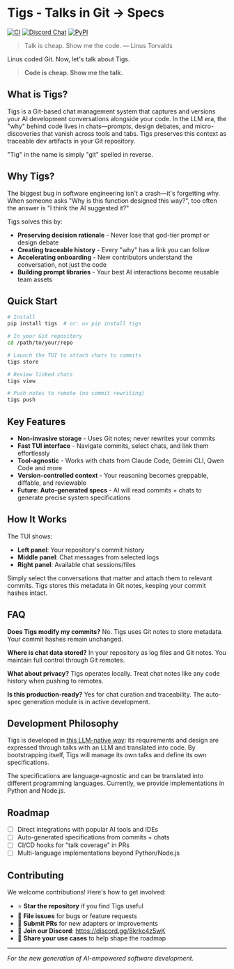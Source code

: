 # Tigs - Talks in Git → Specs

[![CI](https://github.com/welldefined-ai/tigs/actions/workflows/ci.yml/badge.svg)](https://github.com/welldefined-ai/tigs/actions/workflows/ci.yml)
[![Discord Chat](https://img.shields.io/discord/1382712250598690947?logo=discord)](https://discord.gg/Tv4EcTu5YX)
[![PyPI](https://img.shields.io/pypi/v/tigs)](https://pypi.org/project/tigs/)

> Talk is cheap. Show me the code.
> — Linus Torvalds

Linus coded Git. Now, let's talk about Tigs.

> **Code is cheap. Show me the talk.**

## What is Tigs?

Tigs is a Git-based chat management system that captures and versions your AI development conversations alongside your code. In the LLM era, the "why" behind code lives in chats—prompts, design debates, and micro-discoveries that vanish across tools and tabs. Tigs preserves this context as traceable dev artifacts in your Git repository.

"Tig" in the name is simply "git" spelled in reverse.

## Why Tigs?

The biggest bug in software engineering isn't a crash—it's forgetting why. When someone asks "Why is this function designed this way?", too often the answer is "I think the AI suggested it?"

Tigs solves this by:
- **Preserving decision rationale** - Never lose that god-tier prompt or design debate
- **Creating traceable history** - Every "why" has a link you can follow
- **Accelerating onboarding** - New contributors understand the conversation, not just the code
- **Building prompt libraries** - Your best AI interactions become reusable team assets

## Quick Start

```bash
# Install
pip install tigs  # or: uv pip install tigs

# In your Git repository
cd /path/to/your/repo

# Launch the TUI to attach chats to commits
tigs store

# Review linked chats
tigs view

# Push notes to remote (no commit rewriting)
tigs push
```

## Key Features

- **Non-invasive storage** - Uses Git notes; never rewrites your commits
- **Fast TUI interface** - Navigate commits, select chats, and link them effortlessly
- **Tool-agnostic** - Works with chats from Claude Code, Gemini CLI, Qwen Code and more
- **Version-controlled context** - Your reasoning becomes greppable, diffable, and reviewable
- **Future: Auto-generated specs** - AI will read commits + chats to generate precise system specifications

## How It Works

The TUI shows:
- **Left panel**: Your repository's commit history
- **Middle panel**: Chat messages from selected logs
- **Right panel**: Available chat sessions/files

Simply select the conversations that matter and attach them to relevant commits. Tigs stores this metadata in Git notes, keeping your commit hashes intact.

## FAQ

**Does Tigs modify my commits?**
No. Tigs uses Git notes to store metadata. Your commit hashes remain unchanged.

**Where is chat data stored?**
In your repository as log files and Git notes. You maintain full control through Git remotes.

**What about privacy?**
Tigs operates locally. Treat chat notes like any code history when pushing to remotes.

**Is this production-ready?**
Yes for chat curation and traceability. The auto-spec generation module is in active development.

## Development Philosophy

Tigs is developed in [this LLM-native way](https://github.com/sublang-ai/sublang): its requirements and design are expressed through talks with an LLM and translated into code. By bootstrapping itself, Tigs will manage its own talks and define its own specifications.

The specifications are language-agnostic and can be translated into different programming languages. Currently, we provide implementations in Python and Node.js.

## Roadmap

- [ ] Direct integrations with popular AI tools and IDEs
- [ ] Auto-generated specifications from commits + chats
- [ ] CI/CD hooks for "talk coverage" in PRs
- [ ] Multi-language implementations beyond Python/Node.js

## Contributing

We welcome contributions! Here's how to get involved:

- ⭐ **Star the repository** if you find Tigs useful
- 🐛 **File issues** for bugs or feature requests
- 🤝 **Submit PRs** for new adapters or improvements
- 💬 **Join our Discord**: https://discord.gg/8krkc4z5wK
- 📖 **Share your use cases** to help shape the roadmap

---

*For the new generation of AI-empowered software development.*

